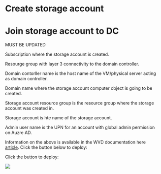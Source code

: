 # Create storage account 

# Join storage account to DC
MUST BE UPDATED

Subscription where the storage account is created. 

Resourge group with layer 3 connectivity to the domain controller.

Domain contorller name is the host name of the VM/physical server acting as domain controller.

Domain name where the storage account computer object is going to be created.

Storage account resource group is the resource group where the storage account was created in. 

Storage account is hte name of the storage account. 

Admin user name is the UPN for an account with global admin permission on Auzre AD.    

Information on the above is available in the WVD documentation here [article](https://docs.microsoft.com/en-us/azure/virtual-desktop/create-host-pools-user-profile).
Click the button below to deploy:


Click the button to deploy:

<a href="https://portal.azure.com/#create/Microsoft.Template/uri/https:%2F%2Fraw.githubusercontent.com%2Fmadsamuel%2Fwvd%2Fmaster%2Fcreate%20storage%20account%20join%20and%20ad%20join%2Fdeploy.json" target="_blank">
    <img src="http://azuredeploy.net/deploybutton.png"/>
</a>
